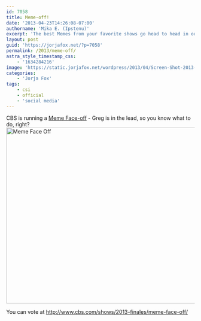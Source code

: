 ```yaml
---
id: 7058
title: Meme-off!
date: '2013-04-23T14:26:08-07:00'
authorname: 'Mika E. (Ipstenu)'
excerpt: 'The best Memes from your favorite shows go head to head in our first annual Favorite Meme Face-Off. Vote CSI! Vote #waiting4grissom'
layout: post
guid: 'https://jorjafox.net/?p=7058'
permalink: /2013/meme-off/
astra_style_timestamp_css:
    - '1634284216'
image: 'https://static.jorjafox.net/wordpress/2013/04/Screen-Shot-2013-04-23-at-2.24.29-PM.png'
categories:
    - 'Jorja Fox'
tags:
    - csi
    - official
    - 'social media'
---
```


CBS is running a <a href="http://www.cbs.com/shows/2013-finales/meme-face-off/">Meme Face-off</a> - Greg is in the lead, so you know what to do, right?<a href="//static.jorjafox.net/wordpress/2013/04/Screen-Shot-2013-04-23-at-2.24.29-PM.png"><img class="aligncenter size-full wp-image-7059" alt="Meme Face Off" src="//static.jorjafox.net/wordpress/2013/04/Screen-Shot-2013-04-23-at-2.24.29-PM.png" width="943" height="470" /></a>

You can vote at <a href="http://www.cbs.com/shows/2013-finales/meme-face-off/">http://www.cbs.com/shows/2013-finales/meme-face-off/</a>

